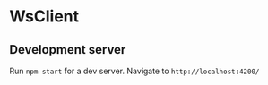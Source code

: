 # WsClient

## Development server

Run `npm start` for a dev server. Navigate to `http://localhost:4200/`

